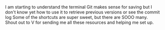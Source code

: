 I am starting to understand the terminal
Git makes sense for saving but I don't know yet how to use it to retrieve previous versions or see the commit log
Some of the shortcuts are super sweet, but there are SOOO many.
Shout out to V for sending me all these resources and helping me set up.
